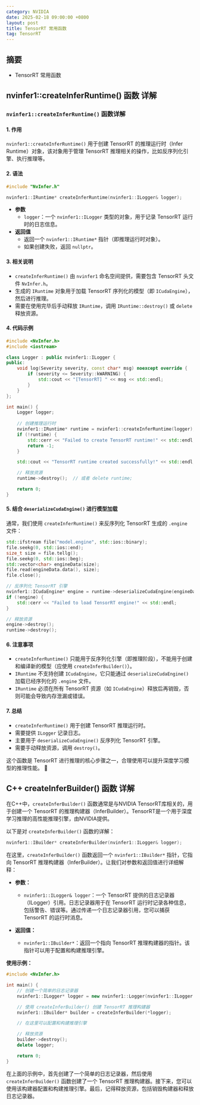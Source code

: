 ```yaml
---
category: NVIDIA
date: 2025-02-18 09:00:00 +0800
layout: post
title: TensorRT 常用函数
tag: TensorRT
---
```

## 摘要

+ TensorRT 常用函数

<!--more-->

## nvinfer1::createInferRuntime() 函数 详解

### `nvinfer1::createInferRuntime()` 函数详解

#### **1. 作用**
`nvinfer1::createInferRuntime()` 用于创建 TensorRT 的推理运行时（Infer Runtime）对象，该对象用于管理 TensorRT 推理相关的操作，比如反序列化引擎、执行推理等。

#### **2. 语法**
```cpp
#include "NvInfer.h"

nvinfer1::IRuntime* createInferRuntime(nvinfer1::ILogger& logger);
```
- **参数**
  - `logger`：一个 `nvinfer1::ILogger` 类型的对象，用于记录 TensorRT 运行时的日志信息。
- **返回值**
  - 返回一个 `nvinfer1::IRuntime*` 指针（即推理运行时对象）。
  - 如果创建失败，返回 `nullptr`。

#### **3. 相关说明**
- `createInferRuntime()` 由 `nvinfer1` 命名空间提供，需要包含 TensorRT 头文件 `NvInfer.h`。
- 生成的 `IRuntime` 对象用于加载 TensorRT 序列化的模型（即 `ICudaEngine`），然后进行推理。
- 需要在使用完毕后手动释放 `IRuntime`，调用 `IRuntime::destroy()` 或 `delete` 释放资源。

#### **4. 代码示例**
```cpp
#include <NvInfer.h>
#include <iostream>

class Logger : public nvinfer1::ILogger {
public:
    void log(Severity severity, const char* msg) noexcept override {
        if (severity <= Severity::kWARNING) {
            std::cout << "[TensorRT] " << msg << std::endl;
        }
    }
};

int main() {
    Logger logger;
    
    // 创建推理运行时
    nvinfer1::IRuntime* runtime = nvinfer1::createInferRuntime(logger);
    if (!runtime) {
        std::cerr << "Failed to create TensorRT runtime!" << std::endl;
        return -1;
    }

    std::cout << "TensorRT runtime created successfully!" << std::endl;

    // 释放资源
    runtime->destroy();  // 或者 delete runtime;

    return 0;
}
```

#### **5. 结合 `deserializeCudaEngine()` 进行模型加载**
通常，我们使用 `createInferRuntime()` 来反序列化 TensorRT 生成的 `.engine` 文件：
```cpp
std::ifstream file("model.engine", std::ios::binary);
file.seekg(0, std::ios::end);
size_t size = file.tellg();
file.seekg(0, std::ios::beg);
std::vector<char> engineData(size);
file.read(engineData.data(), size);
file.close();

// 反序列化 TensorRT 引擎
nvinfer1::ICudaEngine* engine = runtime->deserializeCudaEngine(engineData.data(), size, nullptr);
if (!engine) {
    std::cerr << "Failed to load TensorRT engine!" << std::endl;
}

// 释放资源
engine->destroy();
runtime->destroy();
```

#### **6. 注意事项**
- `createInferRuntime()` 只能用于反序列化引擎（即推理阶段），不能用于创建和编译新的模型（应使用 `createInferBuilder()`）。
- `IRuntime` 不支持创建 `ICudaEngine`，它只能通过 `deserializeCudaEngine()` 加载已经序列化的 `.engine` 文件。
- `IRuntime` 必须在所有 TensorRT 资源（如 `ICudaEngine`）释放后再销毁，否则可能会导致内存泄漏或错误。

#### **7. 总结**
- `createInferRuntime()` 用于创建 TensorRT 推理运行时。
- 需要提供 `ILogger` 记录日志。
- 主要用于 `deserializeCudaEngine()` 反序列化 TensorRT 引擎。
- 需要手动释放资源，调用 `destroy()`。

这个函数是 TensorRT 进行推理的核心步骤之一，合理使用可以提升深度学习模型的推理性能。 🚀

## C++ createInferBuilder() 函数 详解

在C++中，`createInferBuilder()` 函数通常是与NVIDIA TensorRT库相关的，用于创建一个 TensorRT 的推理构建器（InferBuilder）。TensorRT是一个用于深度学习推理的高性能推理引擎，由NVIDIA提供。

以下是对 `createInferBuilder()` 函数的详解：

```cpp
nvinfer1::IBuilder* createInferBuilder(nvinfer1::ILogger& logger);
```

在这里，`createInferBuilder()` 函数返回一个 `nvinfer1::IBuilder*` 指针，它指向 TensorRT 推理构建器（InferBuilder）。让我们对参数和返回值进行详细解释：

- **参数：**
  - `nvinfer1::ILogger& logger`：一个 TensorRT 提供的日志记录器（ILogger）引用。日志记录器用于在 TensorRT 运行时记录各种信息，包括警告、错误等。通过传递一个日志记录器引用，您可以捕获 TensorRT 的运行时消息。

- **返回值：**
  - `nvinfer1::IBuilder*`：返回一个指向 TensorRT 推理构建器的指针。该指针可以用于配置和构建推理引擎。

**使用示例：**

```cpp
#include <NvInfer.h>

int main() {
    // 创建一个简单的日志记录器
    nvinfer1::ILogger* logger = new nvinfer1::Logger(nvinfer1::ILogger::Severity::kINFO);

    // 使用 createInferBuilder() 创建 TensorRT 推理构建器
    nvinfer1::IBuilder* builder = createInferBuilder(*logger);

    // 在这里可以配置和构建推理引擎

    // 释放资源
    builder->destroy();
    delete logger;

    return 0;
}
```

在上面的示例中，首先创建了一个简单的日志记录器，然后使用 `createInferBuilder()` 函数创建了一个 TensorRT 推理构建器。接下来，您可以使用该构建器配置和构建推理引擎。最后，记得释放资源，包括销毁构建器和释放日志记录器。